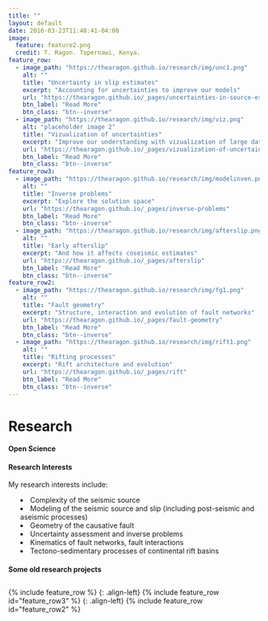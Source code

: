 ```yaml
---
title: ""
layout: default
date: 2016-03-23T11:48:41-04:00
image:
  feature: feature2.png
  credit: T. Ragon. Topernawi, Kenya.
feature_row:
  - image_path: "https://thearagon.github.io/research/img/unc1.png"
    alt: ""
    title: "Uncertainty in slip estimates"
    excerpt: "Accounting for uncertainties to improve our models"
    url: "https://thearagon.github.io/_pages/uncertainties-in-source-estimates"
    btn_label: "Read More"
    btn_class: "btn--inverse"
  - image_path: "https://thearagon.github.io/research/img/viz.png"
    alt: "placeholder image 2"
    title: "Vizualization of uncertainties"
    excerpt: "Improve our understanding with vizualization of large datasets"
    url: "https://thearagon.github.io/_pages/vizualization-of-uncertainties"
    btn_label: "Read More"
    btn_class: "btn--inverse"
feature_row3:
  - image_path: "https://thearagon.github.io/research/img/modelinven.png"
    alt: ""
    title: "Inverse problems"
    excerpt: "Explore the solution space"
    url: "https://thearagon.github.io/_pages/inverse-problems"
    btn_label: "Read More"
    btn_class: "btn--inverse"
  - image_path: "https://thearagon.github.io/research/img/afterslip.png"
    alt: ""
    title: "Early afterslip"
    excerpt: "And how it affects coseismic estimates"
    url: "https://thearagon.github.io/_pages/afterslip"
    btn_label: "Read More"
    btn_class: "btn--inverse"
feature_row2:
  - image_path: "https://thearagon.github.io/research/img/fg1.png"
    alt: ""
    title: "Fault geometry"
    excerpt: "Structure, interaction and evolution of fault networks"
    url: "https://thearagon.github.io/_pages/fault-geometry"
    btn_label: "Read More"
    btn_class: "btn--inverse"
  - image_path: "https://thearagon.github.io/research/img/rift1.png"
    alt: ""
    title: "Rifting processes"
    excerpt: "Rift architecture and evolution"
    url: "https://thearagon.github.io/_pages/rift"
    btn_label: "Read More"
    btn_class: "btn--inverse"
---
```


<left>
<h1> Research </h1>
</left>

#### Open Science

#### Research Interests
<left>
My research interests include:  
</left>
<ul style="text-align:left; list-style-position:inside;">
  <li>Complexity of the seismic source </li>
  <li>Modeling of the seismic source and slip (including post-seismic and aseismic processes)  </li>
  <li>Geometry of the causative fault</li>
  <li> Uncertainty assessment and inverse problems   </li>
  <li> Kinematics of fault networks, fault interactions </li>
  <li> Tectono-sedimentary processes of continental rift basins  </li>
</ul>

#### Some old research projects
<br style="line-height: 10px" />

<left>
{% include feature_row %}
</left>
{: .align-left}

<left>
{% include feature_row id="feature_row3" %}
</left>
{: .align-left}

<left>
{% include feature_row id="feature_row2" %}
</left>
